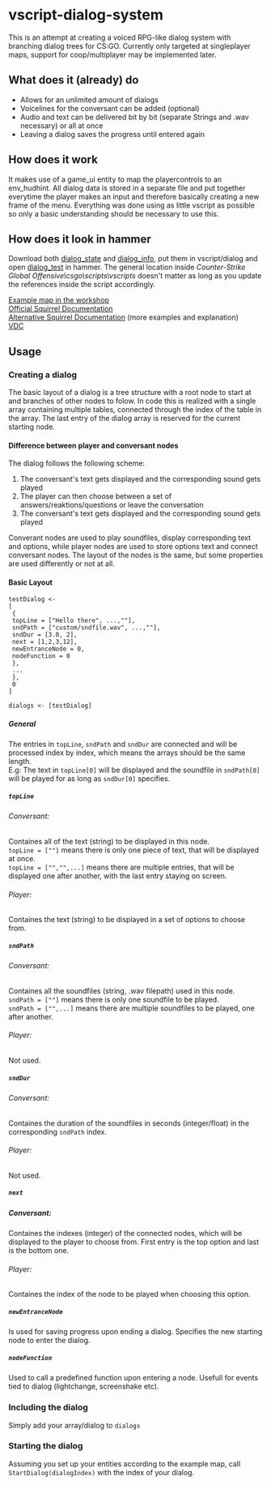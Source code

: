 # vscript-dialog-system
This is an attempt at creating a voiced RPG-like dialog system with branching dialog trees for CS:GO.
Currently only targeted at singleplayer maps, support for coop/multiplayer may be implemented later.

## What does it (already) do
  * Allows for an unlimited amount of dialogs
  * Voicelines for the conversant can be added (optional)
  * Audio and text can be delivered bit by bit (separate Strings and .wav necessary) or all at once
  * Leaving a dialog saves the progress until entered again
  
## How does it work
It makes use of a game_ui entity to map the playercontrols to an env_hudhint. 
All dialog data is stored in a separate file and put together everytime the player makes an input and therefore basically creating a new frame of the menu.
Everything was done using as little vscript as possible so only a basic understanding should be necessary to use this.

## How does it look in hammer
Download both [dialog_state](vscript/) and [dialog_info](vscript/), put them in vscript/dialog and open [dialog_test](example-map) in hammer.
The general location inside *Counter-Strike Global Offensive\csgo\scripts\vscripts* doesn't matter as long as you update the references inside the script accordingly.

[Example map in the workshop](https://steamcommunity.com/sharedfiles/filedetails/?id=2232289356)\
[Official Squirrel Documentation](http://squirrel-lang.org/squirreldoc/reference/index.html)\
[Alternative Squirrel Documentation](https://developer.electricimp.com/squirrel) (more examples and explanation)\
[VDC](https://developer.valvesoftware.com/wiki/List_of_Counter-Strike:_Global_Offensive_Script_Functions)

## Usage
### Creating a dialog
The basic layout of a dialog is a tree structure with a root node to start at and branches of other nodes to folow.
In code this is realized with a single array containing multiple tables, connected through the index of the table in the array.
The last entry of the dialog array is reserved for the current starting node.

#### Difference between player and conversant nodes
The dialog follows the following scheme:
1. The conversant's text gets displayed and the corresponding sound gets played
2. The player can then choose between a set of answers/reaktions/questions or leave the conversation
3. The conversant's text gets displayed and the corresponding sound gets played

Converant nodes are used to play soundfiles, display corresponding text and options, while player nodes are used to store options text and connect conversant nodes.
The layout of the nodes is the same, but some properties are used differently or not at all.

#### Basic Layout
```Squirrel
testDialog <-
[
 {
 topLine = ["Hello there", ...,""],
 sndPath = ["custom/sndfile.wav", ...,""],
 sndDur = [3.0, 2],
 next = [1,2,3,12],
 newEntranceNode = 0,
 nodeFunction = 0
 },
 ...
 },
 0
]

dialogs <- [testDialog]
 ```
##### General
The entries in `topLine`, `sndPath` and `sndDur` are connected and will be processed index by index, which means the arrays should be the same length.\
E.g: The text in `topLine[0]` will be displayed and the soundfile in `sndPath[0]` will be played for as long as `sndDur[0]` specifies.

##### `topLine`
###### Conversant:
Containes all of the text (string) to be displayed in this node.\
`topLine = [""]` means there is only one piece of text, that will be displayed at once.\
`topLine = ["","",...]` means there are multiple entries, that will be displayed one after another, with the last entry staying on screen.

###### Player:
Containes the text (string) to be displayed in a set of options to choose from.

##### `sndPath`
###### Conversant:
Containes all the soundfiles (string, .wav filepath) used in this node.\
`sndPath = [""]` means there is only one soundfile to be played.\
`sndPath = ["",...]` means there are multiple soundfiles to be played, one after another.
###### Player:
Not used.

##### `sndDur`
###### Conversant:
Containes the duration of the soundfiles in seconds (integer/float) in the corresponding `sndPath` index.
###### Player:
Not used.

##### `next`
##### Conversant:
Containes the indexes (integer) of the connected nodes, which will be displayed to the player to choose from. First entry is the top option and last is the bottom one.
###### Player:
Containes the index of the node to be played when choosing this option.

##### `newEntranceNode`
Is used for saving progress upon ending a dialog. Specifies the new starting node to enter the dialog.

##### `nodeFunction`
Used to call a predefined function upon entering a node. Usefull for events tied to dialog (lightchange, screenshake etc).

### Including the dialog
Simply add your array/dialog to `dialogs`
### Starting the dialog
Assuming you set up your entities according to the example map, call `StartDialog(dialogIndex)` with the index of your dialog.
